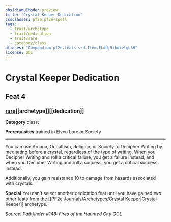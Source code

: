 ```yaml
---
obsidianUIMode: preview
title: "Crystal Keeper Dedication"
cssclasses: pf2e,pf2e-spell
tags:
  - trait/archetype
  - trait/dedication
  - trait/rare
  - category/class
aliases: "Compendium.pf2e.feats-srd.Item.ELdUj5ihdivlgb3H"
license: OGL
---
```

# Crystal Keeper Dedication
## Feat 4
### [rare](rare "Rare Rarity Trait")[[archetype]][[dedication]]

**Category** class; 



**Prerequisites** trained in Elven Lore or Society
* * *
You can use Arcana, Occultism, Religion, or Society to Decipher Writing by meditating before a crystal, regardless of the type of writing. When you Decipher Writing and roll a critical failure, you get a failure instead, and when you Decipher Writing and roll a success, you get a critical success instead.

Additionally, you gain resistance 10 to damage from hazards associated with crystals.

**Special** You can't select another dedication feat until you have gained two other feats from the [[PF2e Journals/Archetypes/Crystal Keeper|Crystal Keeper]] archetype.

*Source: Pathfinder #148: Fires of the Haunted City*
*OGL*